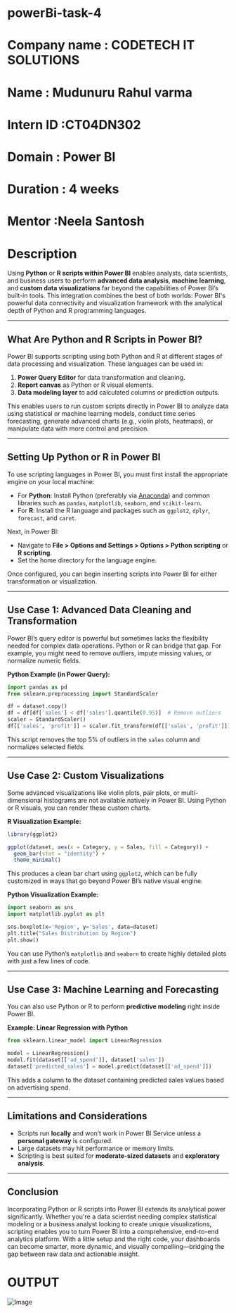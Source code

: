 # powerBi-task-4

# **Company name** : CODETECH IT SOLUTIONS
# **Name** : Mudunuru Rahul varma
# **Intern ID** :CT04DN302
# **Domain** : Power BI
# **Duration** : 4 weeks
# **Mentor** :Neela Santosh
# Description
Using **Python** or **R scripts within Power BI** enables analysts, data scientists, and business users to perform **advanced data analysis**, **machine learning**, and **custom data visualizations** far beyond the capabilities of Power BI’s built-in tools. This integration combines the best of both worlds: Power BI's powerful data connectivity and visualization framework with the analytical depth of Python and R programming languages.

---

## What Are Python and R Scripts in Power BI?

Power BI supports scripting using both Python and R at different stages of data processing and visualization. These languages can be used in:

1. **Power Query Editor** for data transformation and cleaning.
2. **Report canvas** as Python or R visual elements.
3. **Data modeling layer** to add calculated columns or prediction outputs.

This enables users to run custom scripts directly in Power BI to analyze data using statistical or machine learning models, conduct time series forecasting, generate advanced charts (e.g., violin plots, heatmaps), or manipulate data with more control and precision.

---

## Setting Up Python or R in Power BI

To use scripting languages in Power BI, you must first install the appropriate engine on your local machine:

* For **Python**: Install Python (preferably via [Anaconda](https://www.anaconda.com/)) and common libraries such as `pandas`, `matplotlib`, `seaborn`, and `scikit-learn`.
* For **R**: Install the R language and packages such as `ggplot2`, `dplyr`, `forecast`, and `caret`.

Next, in Power BI:

* Navigate to **File > Options and Settings > Options > Python scripting** or **R scripting**.
* Set the home directory for the language engine.

Once configured, you can begin inserting scripts into Power BI for either transformation or visualization.

---

## Use Case 1: Advanced Data Cleaning and Transformation

Power BI’s query editor is powerful but sometimes lacks the flexibility needed for complex data operations. Python or R can bridge that gap. For example, you might need to remove outliers, impute missing values, or normalize numeric fields.

**Python Example (in Power Query):**

```python
import pandas as pd
from sklearn.preprocessing import StandardScaler

df = dataset.copy()
df = df[df['sales'] < df['sales'].quantile(0.95)]  # Remove outliers
scaler = StandardScaler()
df[['sales', 'profit']] = scaler.fit_transform(df[['sales', 'profit']])
```

This script removes the top 5% of outliers in the `sales` column and normalizes selected fields.

---

## Use Case 2: Custom Visualizations

Some advanced visualizations like violin plots, pair plots, or multi-dimensional histograms are not available natively in Power BI. Using Python or R visuals, you can render these custom charts.

**R Visualization Example:**

```r
library(ggplot2)

ggplot(dataset, aes(x = Category, y = Sales, fill = Category)) +
  geom_bar(stat = "identity") +
  theme_minimal()
```

This produces a clean bar chart using `ggplot2`, which can be fully customized in ways that go beyond Power BI’s native visual engine.

**Python Visualization Example:**

```python
import seaborn as sns
import matplotlib.pyplot as plt

sns.boxplot(x='Region', y='Sales', data=dataset)
plt.title("Sales Distribution by Region")
plt.show()
```

You can use Python’s `matplotlib` and `seaborn` to create highly detailed plots with just a few lines of code.

---

## Use Case 3: Machine Learning and Forecasting

You can also use Python or R to perform **predictive modeling** right inside Power BI.

**Example: Linear Regression with Python**

```python
from sklearn.linear_model import LinearRegression

model = LinearRegression()
model.fit(dataset[['ad_spend']], dataset['sales'])
dataset['predicted_sales'] = model.predict(dataset[['ad_spend']])
```

This adds a column to the dataset containing predicted sales values based on advertising spend.

---

## Limitations and Considerations

* Scripts run **locally** and won’t work in Power BI Service unless a **personal gateway** is configured.
* Large datasets may hit performance or memory limits.
* Scripting is best suited for **moderate-sized datasets** and **exploratory analysis**.

---

## Conclusion

Incorporating Python or R scripts into Power BI extends its analytical power significantly. Whether you're a data scientist needing complex statistical modeling or a business analyst looking to create unique visualizations, scripting enables you to turn Power BI into a comprehensive, end-to-end analytics platform. With a little setup and the right code, your dashboards can become smarter, more dynamic, and visually compelling—bridging the gap between raw data and actionable insight.

# OUTPUT

![Image](https://github.com/user-attachments/assets/d54afae1-7c86-42b2-a5c4-49a9f9849f60)
